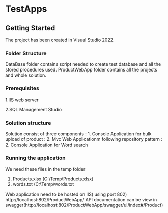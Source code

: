 # TestApps
## Getting Started

The project has been created in Visual Studio 2022.
### Folder Structure
DataBase folder contains script needed to create test database and all the stored procedures used.
ProductWebApp folder contains all the projects and whole solution.

### Prerequisites

1.IIS web server

2.SQL Management Studio



### Solution structure
Solution consist of three components : 1. Console Application for bulk upload of product
                                     : 2. Mvc Web Applicationm following repository pattern
									 : 2. Console Application for Word search

### Running the application
We need these files in the temp folder
1. Products.xlsx  (C:\Temp\Products.xlsx)
2. words.txt  (C:\Temp\words.txt

Web application need to be hosted on IIS( using port 802)
http://localhost:802/ProductWebApp/
API documentation can be view in swagger(http://localhost:802/ProductWebApp/swagger/ui/index#/Product)


